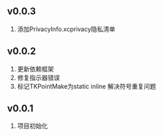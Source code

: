 ## v0.0.3
1. 添加PrivacyInfo.xcprivacy隐私清单

## v0.0.2
1. 更新依赖框架
2. 修复指示器错误
3. 标记TKPointMake为static inline 解决符号重复问题

## v0.0.1
1. 项目初始化